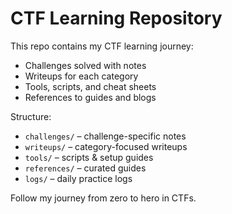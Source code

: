 # CTF Learning Repository

This repo contains my CTF learning journey:
- Challenges solved with notes
- Writeups for each category
- Tools, scripts, and cheat sheets
- References to guides and blogs

Structure:
- `challenges/` – challenge-specific notes
- `writeups/` – category-focused writeups
- `tools/` – scripts & setup guides
- `references/` – curated guides
- `logs/` – daily practice logs

Follow my journey from zero to hero in CTFs.
